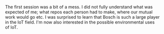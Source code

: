The first session was a bit of a mess. I did not fully understand what was expected of me; what repos each person had to make, where our mutual work would go etc. 
I was surprised to learn that Bosch is such a large player in the IoT field. I'm now also interested in the possible environmental uses of IoT.